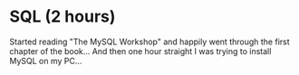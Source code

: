 # SQL (2 hours)

Started reading "The MySQL Workshop" and happily went through the first chapter of the book...
And then one hour straight I was trying to install MySQL on my PC...
